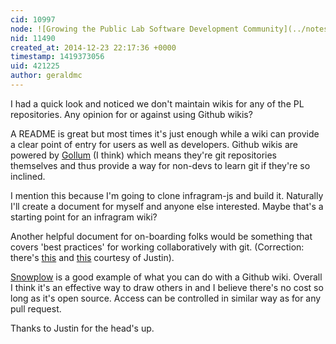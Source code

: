 ```yaml
---
cid: 10997
node: ![Growing the Public Lab Software Development Community](../notes/justinmanley/12-21-2014/growing-the-public-lab-software-development-community)
nid: 11490
created_at: 2014-12-23 22:17:36 +0000
timestamp: 1419373056
uid: 421225
author: geraldmc
---
```


I had a quick look and noticed we don't maintain wikis for any of the PL repositories. Any opinion for or against using Github wikis? 

A README is great but most times it's just enough while a wiki can provide a clear point of entry for users as well as developers. Github wikis are powered by [Gollum](https://github.com/gollum/gollum/wiki) (I think) which means they're git repositories themselves and thus provide a way for non-devs to learn git if they're so inclined. 

I mention this because I'm going to clone infragram-js and build it. Naturally I'll create a document for myself and anyone else interested. Maybe that's a starting point for an infragram wiki? 

Another helpful document for on-boarding folks would be something that covers 'best practices' for working collaboratively with git. (Correction: there's [this](http://publiclab.org/wiki/contributing-to-public-lab-software) and [this](https://guides.github.com/introduction/flow/index.html) courtesy of Justin).

[Snowplow](https://github.com/snowplow/snowplow/wiki) is a good example of what you can do with a Github wiki. Overall I think it's an effective way to draw others in and I believe there's no cost so long as it's open source. Access can be controlled in similar way as for any pull request.   

Thanks to Justin for the head's up. 